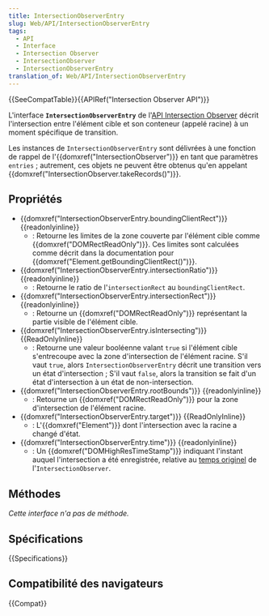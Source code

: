 ```yaml
---
title: IntersectionObserverEntry
slug: Web/API/IntersectionObserverEntry
tags:
  - API
  - Interface
  - Intersection Observer
  - IntersectionObserver
  - IntersectionObserverEntry
translation_of: Web/API/IntersectionObserverEntry
---
```


{{SeeCompatTable}}{{APIRef("Intersection Observer API")}}

L'interface **`IntersectionObserverEntry`** de l'[API Intersection Observer](/fr/docs/Web/API/Intersection_Observer_API) décrit l'intersection entre l'élément cible et son conteneur (appelé racine) à un moment spécifique de transition.

Les instances de `IntersectionObserverEntry` sont délivrées à une fonction de rappel de l'{{domxref("IntersectionObserver")}} en tant que paramètres `entries` ; autrement, ces objets ne peuvent être obtenus qu'en appelant {{domxref("IntersectionObserver.takeRecords()")}}.

## Propriétés

- {{domxref("IntersectionObserverEntry.boundingClientRect")}} {{readonlyinline}}
  - : Retourne les limites de la zone couverte par l'élément cible comme {{domxref("DOMRectReadOnly")}}. Ces limites sont calculées comme décrit dans la documentation pour {{domxref("Element.getBoundingClientRect()")}}.
- {{domxref("IntersectionObserverEntry.intersectionRatio")}} {{readonlyinline}}
  - : Retourne le ratio de l'`intersectionRect` au `boundingClientRect`.
- {{domxref("IntersectionObserverEntry.intersectionRect")}} {{readonlyinline}}
  - : Retourne un {{domxref("DOMRectReadOnly")}} représentant la partie visible de l'élément cible.
- {{domxref("IntersectionObserverEntry.isIntersecting")}} {{ReadOnlyInline}}
  - : Retourne une valeur booléenne valant `true` si l'élément cible s'entrecoupe avec la zone d'intersection de l'élément racine. S'il vaut `true`, alors `IntersectionObserverEntry` décrit une transition vers un état d'intersection ;  S'il vaut `false`, alors la transition se fait d'un état d'intersection à un état de non-intersection.
- {{domxref("IntersectionObserverEntry.rootBounds")}} {{readonlyinline}}
  - : Retourne un {{domxref("DOMRectReadOnly")}} pour la zone d'intersection de l'élément racine.
- {{domxref("IntersectionObserverEntry.target")}} {{ReadOnlyInline}}
  - : L'{{domxref("Element")}} dont l'intersection avec la racine a changé d'état.
- {{domxref("IntersectionObserverEntry.time")}} {{readonlyinline}}
  - : Un {{domxref("DOMHighResTimeStamp")}} indiquant l'instant auquel l'intersection a été enregistrée, relative au [temps originel](/fr/docs/Web/API/DOMHighResTimeStamp#The_time_origin) de l'`IntersectionObserver`.

## Méthodes

_Cette interface n'a pas de méthode._

## Spécifications

{{Specifications}}

## Compatibilité des navigateurs

{{Compat}}
